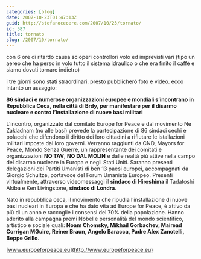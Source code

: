 ```yaml
---
categories: [blog]
date: 2007-10-23T01:47:13Z
guid: http://stefanocecere.com/2007/10/23/tornato/
id: 587
title: tornato
slug: /2007/10/tornato/
---
```


con 6 ore di ritardo causa scioperi controllori volo ed imprevisti vari (tipo un aereo che ha perso in volo tutto il sistema idraulico o che era finito il caffè e siamo dovuti tornare indietro)

i tre giorni sono stati straordinari. presto pubblicherò foto e video. ecco intanto un assaggio:

**86 sindaci e numerose organizzazioni europee e mondiali s’incontrano in Repubblica Ceca, nella città di Brdy, per manifestare per il disarmo nucleare e contro l’installazione di nuove basi militari** 

L’incontro, organizzato dal comitato Europe for Peace e dal movimento Ne Zakladnam (no alle basi) prevede la partecipazione di 86 sindaci cechi e polacchi che difendono il diritto dei loro cittadini a rifiutare le istallazioni militari imposte dai loro governi. Verranno raggiunti da CND, Mayors for Peace, Mondo Senza Guerre, un rappresentante dei comitati e organizzazioni **NO TAV**, **NO DAL MOLIN** e dalle realtà più attive nella campo del disarmo nucleare in Europa e negli Stati Uniti. Saranno presenti delegazioni dei Partiti Umanisti di ben 13 paesi europei, accompagnati da Giorgio Schultze, portavoce del Forum Umanista Europeo. Presenti virtualmente, attraverso videomessaggi il **sindaco di Hiroshima** il Tadatoshi Akiba e Ken Livingstone, **sindaco di Londra**.

Nato in repubblica ceca, il movimento che ripudia l’installazione di nuove basi nucleari in Europa e che ha dato vita ad Europe for Peace, è attivo da più di un anno e raccoglie i consensi del 70% della popolazione. Hanno aderito alla campagna premi Nobel e personalità del mondo scientifico, artistico e sociale quali: **Noam Chomsky, Mikhail Gorbachev, Mairead Corrigan MGuire, Reiner Braun, Angelo Baracca, Padre Alex Zanotelli, Beppe Grillo**.

[www.europeforpeace.eu](http.//www.europeforpeace.eu)